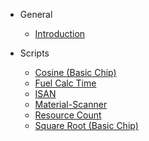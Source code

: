 <!-- docs/_sidebar.md -->

- General
  * [Introduction](/)

- Scripts
  - [Cosine (Basic Chip)](/Scripts/Cosine_(Basic_Chip)/)
  - [Fuel Calc Time](/Scripts/Fuel_Calc_Time/)
  - [ISAN](/Scripts/ISAN/)
  - [Material-Scanner](/Scripts/Material-Scanner/)
  - [Resource Count](/Scripts/Resource_Count/)
  - [Square Root (Basic Chip)](/Scripts/Square_Root_(Basic_Chip)/)
